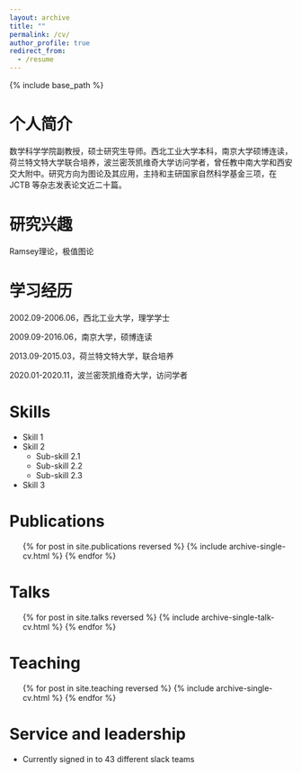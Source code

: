 ```yaml
---
layout: archive
title: ""
permalink: /cv/
author_profile: true
redirect_from:
  - /resume
---
```


{% include base_path %}

个人简介
======
数学科学学院副教授，硕士研究生导师。西北工业大学本科，南京大学硕博连读，荷兰特文特大学联合培养，波兰密茨凯维奇大学访问学者，曾任教中南大学和西安交大附中。研究方向为图论及其应用，主持和主研国家自然科学基金三项，在 JCTB 等杂志发表论文近二十篇。

研究兴趣
======
Ramsey理论，极值图论

学习经历
======
2002.09-2006.06，西北工业大学，理学学士

2009.09-2016.06，南京大学，硕博连读

2013.09-2015.03，荷兰特文特大学，联合培养

2020.01-2020.11，波兰密茨凯维奇大学，访问学者

Skills
======
* Skill 1
* Skill 2
  * Sub-skill 2.1
  * Sub-skill 2.2
  * Sub-skill 2.3
* Skill 3

Publications
======
  <ul>{% for post in site.publications reversed %}
    {% include archive-single-cv.html %}
  {% endfor %}</ul>
  
Talks
======
  <ul>{% for post in site.talks reversed %}
    {% include archive-single-talk-cv.html  %}
  {% endfor %}</ul>
  
Teaching
======
  <ul>{% for post in site.teaching reversed %}
    {% include archive-single-cv.html %}
  {% endfor %}</ul>
  
Service and leadership
======
* Currently signed in to 43 different slack teams
